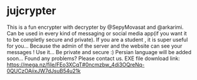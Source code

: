 # jujcrypter
This is a fun encrypter with decrypter by @SepyMovasat and @arkarimi.
Can be used in every kind of messaging or social media app(if you want it to be completly secure and private).
If you are a student , it is super useful for you... Because the admin of the server and the website can see your messages !
Use it... Be private and secure :)
Persian language will be added soon...
Found any problems? Please contact us.
EXE file download link:
https://mega.nz/file/FEo3XCqT#0ncmzbw_4di3OQreNq-0QUCzOAiixJW7dJsuB54u21k
